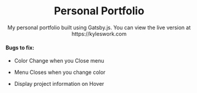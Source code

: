 
<h1 align="center">
  Personal Portfolio
</h1>
<p align="center">
My personal portfolio built using Gatsby.js. You can view the live version at https://kyleswork.com
</p>
<h4>Bugs to fix:</h4>
<ul>
  <li><p>Color Change when you Close menu</p></li>
  <li><p>Menu Closes when you change color</p></li>
  <li><p>Display project information on Hover</p></li>
</ul>
